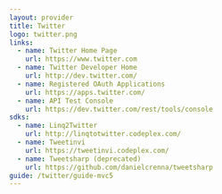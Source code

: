 ```yaml
---
layout: provider
title: Twitter
logo: twitter.png
links:
  - name: Twitter Home Page
    url: https://www.twitter.com
  - name: Twitter Developer Home
    url: http://dev.twitter.com/
  - name: Registered OAuth Applications
    url: https://apps.twitter.com/
  - name: API Test Console
    url: https://dev.twitter.com/rest/tools/console
sdks:
  - name: Linq2Twitter
    url: http://linqtotwitter.codeplex.com/
  - name: Tweetinvi
    url: https://tweetinvi.codeplex.com/
  - name: Tweetsharp (deprecated)
    url: https://github.com/danielcrenna/tweetsharp
guide: /twitter/guide-mvc5
---
```



